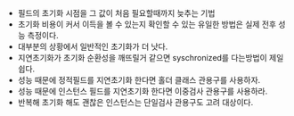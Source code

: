 - 필드의 초기화 시점을 그 값이 처음 필요할때까지 늦추는 기법
- 초기화 비용이 커서 이득을 볼 수 있는지 확인할 수 있는 유일한 방법은 실제 전후 성능 측정이다.
- 대부분의 상황에서 일반적인 초기화가 더 낫다.
- 지연초기화가 초기화 순환성을 깨뜨릴거 같으면 syschronized를 다는방법이 제일 쉽다.
- 성능 때문에 정적필드를 지연초기화 한다면 홀더 클래스 관용구를 사용하자.
- 성능 때문에 인스턴스 필드를 지연초기화 한다면 이중검사 관용구를 사용하라.
- 반복해 초기화 해도 괜찮은 인스턴스는 단일검사 관용구도 고려 대상이다.

